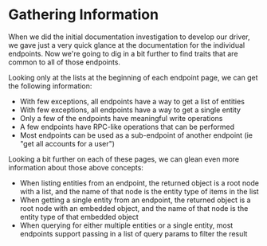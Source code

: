 # Gathering Information #

When we did the initial documentation investigation to develop our driver, we gave just a very quick glance at the documentation for the individual endpoints. Now we're going to dig in a bit further to find traits that are common to all of those endpoints.

Looking only at the lists at the beginning of each endpoint page, we can get the following information:

* With few exceptions, all endpoints have a way to get a list of entities
* With few exceptions, all endpoints have a way to get a single entity
* Only a few of the endpoints have meaningful write operations
* A few endpoints have RPC-like operations that can be performed
* Most endpoints can be used as a sub-endpoint of another endpoint (ie "get all accounts for a user")

Looking a bit further on each of these pages, we can glean even more information about those above concepts:

* When listing entities from an endpoint, the returned object is a root node with a list, and the name of that node is the entity type of items in the list
* When getting a single entity from an endpoint, the returned object is a root node with an embedded object, and the name of that node is the entity type of that embedded object
* When querying for either multiple entities or a single entity, most endpoints support passing in a list of query params to filter the result
